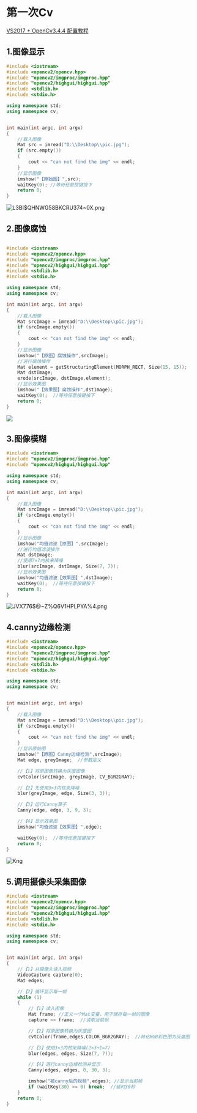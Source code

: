 # 第一次Cv

[VS2017 + OpenCv3.4.4 配置教程](https://blog.csdn.net/qq_41175905/article/details/80560429)

## 1.图像显示

```c++
#include <iostream>
#include <opencv2/opencv.hpp>
#include "opencv2/imgproc/imgproc.hpp"
#include "opencv2/highgui/highgui.hpp"
#include <stdlib.h>
#include <stdio.h>

using namespace std;
using namespace cv;


int main(int argc, int argv)
{
    //载入图像
    Mat src = imread("D:\\Desktop\\pic.jpg");
    if (src.empty())
    {
        cout << "can not find the img" << endl;
    }
    //显示图像
    imshow("【原始图】",src);
    waitKey(0); //等待任意按键按下
    return 0;
}
```

![L3BI$QHNWG58BKCRU374~0X.png](https://upload-images.jianshu.io/upload_images/9140378-6f04f461831183f3.png?imageMogr2/auto-orient/strip%7CimageView2/2/w/440)

## 2.图像腐蚀

```c++

#include <iostream>
#include <opencv2/opencv.hpp>
#include "opencv2/imgproc/imgproc.hpp"
#include "opencv2/highgui/highgui.hpp"
#include <stdlib.h>
#include <stdio.h>

using namespace std;
using namespace cv;

int main(int argc, int argv)
{
    //载入图像
    Mat srcImage = imread("D:\\Desktop\\pic.jpg");
    if (srcImage.empty())
    {
        cout << "can not find the img" << endl;
    }
    //显示图像
    imshow("【原图】腐蚀操作",srcImage);
    //进行腐蚀操作
    Mat element = getStructuringElement(MORPH_RECT, Size(15, 15));
    Mat dstImage;
    erode(srcImage, dstImage,element);
    //显示效果图
    imshow("【效果图】腐蚀操作",dstImage);
    waitKey(0);  //等待任意按键按下
    return 0;
}
```

![](https://upload-images.jianshu.io/upload_images/9140378-41332ca3ac66c48f.png?imageMogr2/auto-orient/strip%7CimageView2/2/w/1240)

## 3.图像模糊

```c++
#include <iostream>
#include "opencv2/imgproc/imgproc.hpp"
#include "opencv2/highgui/highgui.hpp"

using namespace std;
using namespace cv;

int main(int argc, int argv)
{
    //载入图像
    Mat srcImage = imread("D:\\Desktop\\pic.jpg");
    if (srcImage.empty())
    {
        cout << "can not find the img" << endl;
    }
    //显示图像
    imshow("均值滤波【原图】",srcImage);
    //进行均值滤波操作
    Mat dstImage;
    //使用7×7内核来降噪
    blur(srcImage, dstImage, Size(7, 7));
    //显示效果图
    imshow("均值滤波【效果图】",dstImage);
    waitKey(0);  //等待任意按键按下
    return 0;
}
```

![JVX776$@~Z%Q6V1HPLPYA%4.png](https://upload-images.jianshu.io/upload_images/9140378-0a6ff769784c156b.png?imageMogr2/auto-orient/strip%7CimageView2/2/w/1240)

## 4.canny边缘检测

```c++
#include <iostream>
#include <opencv2/opencv.hpp>
#include "opencv2/imgproc/imgproc.hpp"
#include "opencv2/highgui/highgui.hpp"
#include <stdlib.h>
#include <stdio.h>

using namespace std;
using namespace cv;


int main(int argc, int argv)
{
    //载入图像
    Mat srcImage = imread("D:\\Desktop\\pic.jpg");
    if (srcImage.empty())
    {
        cout << "can not find the img" << endl;
    }
    //显示原始图
    imshow("【原图】Canny边缘检测",srcImage);
    Mat edge, greyImage;  //参数定义

    //【1】将原图像转换为灰度图像
    cvtColor(srcImage, greyImage, CV_BGR2GRAY);

    //【2】先使用3×3内核来降噪
    blur(greyImage, edge, Size(3, 3));

    //【3】运行Canny算子
    Canny(edge, edge, 3, 9, 3);

    //【4】显示效果图
    imshow("均值滤波【效果图】",edge);

    waitKey(0);  //等待任意按键按下
    return 0;
}
```

![Kng](https://upload-images.jianshu.io/upload_images/9140378-206cb5151d4e9c3a.png?imageMogr2/auto-orient/strip%7CimageView2/2/w/1240)

## 5.调用摄像头采集图像

```c++
#include <iostream>
#include <opencv2/opencv.hpp>
#include "opencv2/imgproc/imgproc.hpp"
#include "opencv2/highgui/highgui.hpp"
#include <stdlib.h>
#include <stdio.h>

using namespace std;
using namespace cv;


int main(int argc, int argv)
{
    //【1】从摄像头读入视频
    VideoCapture capture(0);
    Mat edges;

    //【2】循环显示每一帧
    while (1)
    {
        //【1】读入图像
        Mat frame; //定义一个Mat变量，用于储存每一帧的图像
        capture >> frame;  //读取当前帧

        //【2】将原图像转换为灰度图
        cvtColor(frame,edges,COLOR_BGR2GRAY);  //转化RGB彩色图为灰度图

        //【3】使用3×3内核来降噪(2×3+1=7)
        blur(edges, edges, Size(7, 7));

        //【4】进行canny边缘检测并显示
        Canny(edges, edges, 0, 30, 3);

        imshow("被canny后的视频",edges); //显示当前帧
        if (waitKey(30) >= 0) break;  //延时30秒
    }
    return 0;
}
```